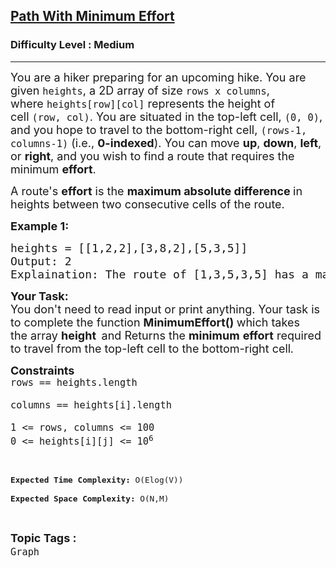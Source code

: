<h2><a href="https://www.geeksforgeeks.org/problems/path-with-minimum-effort/1?utm_source=youtube&utm_medium=collab_striver_ytdescription&utm_campaign=path-with-minimum-effort">Path With Minimum Effort</a></h2><h3>Difficulty Level : Medium</h3><hr><div class="problems_problem_content__Xm_eO"><p><span style="font-size: 18px;">You are a hiker preparing for an upcoming hike. You are given&nbsp;<code>heights</code>, a 2D array of size&nbsp;<code>rows x columns</code>, where&nbsp;<code>heights[row][col]</code>&nbsp;represents the height of cell&nbsp;<code>(row, col)</code>. You are situated in the top-left cell,&nbsp;<code>(0, 0)</code>, and you hope to travel to the bottom-right cell,&nbsp;<code>(rows-1, columns-1)</code>&nbsp;(i.e.,&nbsp;<strong>0-indexed</strong>). You can move&nbsp;<strong>up</strong>,&nbsp;<strong>down</strong>,&nbsp;<strong>left</strong>, or&nbsp;<strong>right</strong>, and you wish to find a route that requires the minimum&nbsp;<strong>effort</strong>.</span></p>
<p><span style="font-size: 18px;">A route's&nbsp;<strong>effort</strong>&nbsp;is the&nbsp;<strong>maximum absolute difference</strong><strong>&nbsp;</strong>in heights between two consecutive cells of the route.</span></p>
<p><span style="font-size: 18px;"><strong>Example 1:</strong></span></p>
<pre><span style="font-size: 18px;">heights = [[1,2,2],[3,8,2],[5,3,5]]
Output: 2
Explaination: The route of [1,3,5,3,5] has a maximum absolute difference of 2 in consecutive cells.This is better than the route of [1,2,2,2,5], where the maximum absolute difference is 3.</span></pre>
<p><span style="font-size: 18px;"><strong>Your Task:</strong><br>You don't need to read input or print anything. Your task is to complete the function <strong>MinimumEffort()&nbsp;</strong>which takes the&nbsp;array&nbsp;<strong>height </strong><strong>&nbsp;</strong>and Returns&nbsp;the<em> </em><strong>minimum</strong>&nbsp;<strong>effort</strong>&nbsp;required to travel from the top-left cell to the bottom-right cell<em>.</em></span></p>
<p><span style="font-size: 18px;"><strong>Constraints</strong><br><code>rows == heights.length<br>
columns == heights[i].length<br>
1 &lt;= rows, columns &lt;= 100<br>0 &lt;= heights[i][j] &lt;= 10<sup>6</sup></code></span></p>
<p>&nbsp;</p>
<p><span style="font-size: 18px;"><code><sup><strong>Expected Time Complexity:</strong> O(Elog(V))<br>
<strong>Expected Space Complexity: </strong>O(N,M)</sup></code></span></p></div><br><p><span style=font-size:18px><strong>Topic Tags : </strong><br><code>Graph</code>&nbsp;